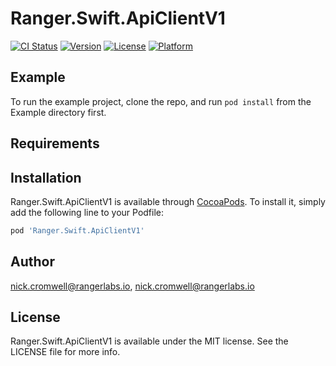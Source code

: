# Ranger.Swift.ApiClientV1

[![CI Status](https://img.shields.io/travis/nick.cromwell@rangerlabs.io/Ranger.Swift.ApiClientV1.svg?style=flat)](https://travis-ci.org/nick.cromwell@rangerlabs.io/Ranger.Swift.ApiClientV1)
[![Version](https://img.shields.io/cocoapods/v/Ranger.Swift.ApiClientV1.svg?style=flat)](https://cocoapods.org/pods/Ranger.Swift.ApiClientV1)
[![License](https://img.shields.io/cocoapods/l/Ranger.Swift.ApiClientV1.svg?style=flat)](https://cocoapods.org/pods/Ranger.Swift.ApiClientV1)
[![Platform](https://img.shields.io/cocoapods/p/Ranger.Swift.ApiClientV1.svg?style=flat)](https://cocoapods.org/pods/Ranger.Swift.ApiClientV1)

## Example

To run the example project, clone the repo, and run `pod install` from the Example directory first.

## Requirements

## Installation

Ranger.Swift.ApiClientV1 is available through [CocoaPods](https://cocoapods.org). To install
it, simply add the following line to your Podfile:

```ruby
pod 'Ranger.Swift.ApiClientV1'
```

## Author

nick.cromwell@rangerlabs.io, nick.cromwell@rangerlabs.io

## License

Ranger.Swift.ApiClientV1 is available under the MIT license. See the LICENSE file for more info.
